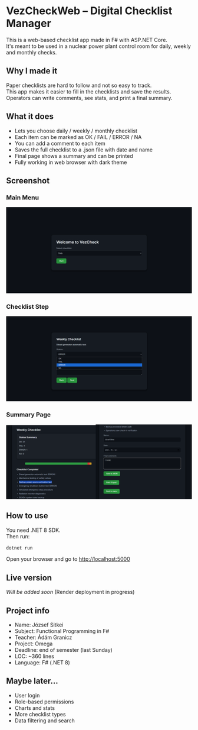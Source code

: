 # VezCheckWeb – Digital Checklist Manager

This is a web-based checklist app made in F# with ASP.NET Core.  
It's meant to be used in a nuclear power plant control room for daily, weekly and monthly checks.

## Why I made it

Paper checklists are hard to follow and not so easy to track.  
This app makes it easier to fill in the checklists and save the results.  
Operators can write comments, see stats, and print a final summary.

## What it does

- Lets you choose daily / weekly / monthly checklist
- Each item can be marked as OK / FAIL / ERROR / NA
- You can add a comment to each item
- Saves the full checklist to a .json file with date and name
- Final page shows a summary and can be printed
- Fully working in web browser with dark theme

## Screenshot

### Main Menu  
![Main Menu](screenshots/mainmenu.png)

### Checklist Step  
![Checklist Step](screenshots/checklist.png)

### Summary Page  
![Summary](screenshots/summary.png)


## How to use

You need .NET 8 SDK.  
Then run:

```bash
dotnet run
```

Open your browser and go to [http://localhost:5000](http://localhost:5000)

## Live version

_Will be added soon_ (Render deployment in progress)

## Project info

- Name: József Sitkei  
- Subject: Functional Programming in F#  
- Teacher: Ádám Granicz  
- Project: Omega  
- Deadline: end of semester (last Sunday)  
- LOC: ~360 lines  
- Language: F# (.NET 8)

## Maybe later...

- User login
- Role-based permissions
- Charts and stats
- More checklist types
- Data filtering and search
